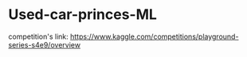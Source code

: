 # Used-car-princes-ML

competition's link: https://www.kaggle.com/competitions/playground-series-s4e9/overview
